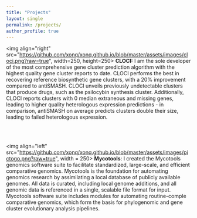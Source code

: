 ```yaml
---
title: "Projects"
layout: single
permalink: /projects/
author_profile: true
---
```


<img align="right" src="https://github.com/xonq/xonq.github.io/blob/master/assets/images/cloci.png?raw=true", width=250, height=250> 
<b>CLOCI:</b> I am the sole developer of the most comprehensive gene cluster
prediction algorithm with the highest quality gene cluster reports to date. CLOCI performs
the best in recovering reference biosynthetic gene clusters, with a 20%
improvement compared to antiSMASH. CLOCI unveils previously undetectable
clusters that produce drugs, such as the psilocybin synthesis cluster.
Additionally, CLOCI reports clusters with 0 median extraneous and missing
genes, leading to higher quality heterologous expression predictions - in
comparison, antiSMASH on average predicts clusters double their size, leading
to failed heterologous expression. 

<br /><br />

<img align="left" src="https://github.com/xonq/xonq.github.io/blob/master/assets/images/pictogo.png?raw=true", width = 250>
<b>Mycotools</b>: I created the Mycotools genomics software suite to facilitate
standardized, large-scale, and efficient comparative genomics. Mycotools
is the foundation for automating genomics research by assimilating a local database
of publicly available genomes. All data is curated, including local genome
additions, and all genomic data is referenced in a single, scalable file format
for input. Mycotools software suite includes modules for automating
routine-comple comparative genomics, which form the basis for phylogenomic and
gene cluster evolutionary analysis pipelines.

